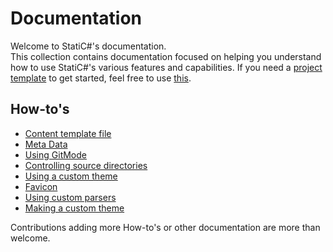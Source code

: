 ﻿# Documentation

Welcome to StatiC#'s documentation.  
This collection contains documentation focused on helping you understand how to use StatiC#'s various features and capabilities. If you need a [project template](ProjectTemplate/) to get started, feel free to use [this](ProjectTemplate/).

## How-to's

- [Content template file](HowTo/content-template.md)
- [Meta Data](HowTo/meta_data_for_sites.md)
- [Using GitMode](HowTo/using_gitmode.md)
- [Controlling source directories](HowTo/controlling_source_directories.md)
- [Using a custom theme](HowTo/use_themes.md)
- [Favicon](HowTo/favicon.md)
- [Using custom parsers](HowTo/using_custom_parsers.md)
- [Making a custom theme](HowTo/making_a_custom_theme.md)

Contributions adding more How-to's or other documentation are more than welcome.